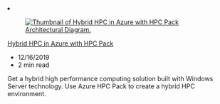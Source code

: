 <!-- This file is automatically generated by build/architectures/build_index.py. Any updates will be lost. -->

<!-- markdownlint-disable MD033 -->

<li class="grid-item item-column" data-categories="Compute Hybrid Management and Governance ">
<article class="card">
    <div class="card-header has-margin-bottom-none" aria-hidden="true">
        <figure class="image diagram has-height-175 has-overflow-hidden level">
            <a href="/azure/architecture/solution-ideas/articles/hybrid-hpc-in-azure-with-hpc-pack"><img src="/azure/architecture/browse/thumbs/hybrid-hpc-in-azure-with-hpc-pack.png" class="diagram" alt="Thumbnail of Hybrid HPC in Azure with HPC Pack Architectural Diagram." data-linktype="relative-path"></a>
        </figure>
    </div>
    <div class="card-content">
        <a class="card-content-title has-margin-top-none" href="/azure/architecture/solution-ideas/articles/hybrid-hpc-in-azure-with-hpc-pack">
            <p>Hybrid HPC in Azure with HPC Pack</p>
        </a>
        <ul class="card-content-metadata">
            <li>12/16/2019</li>
            <li>2 min read</li>
        </ul>
        <p class="card-content-description">Get a hybrid high performance computing solution built with Windows Server technology. Use Azure HPC Pack to create a hybrid HPC environment.</p>
        <div class="bottom-to-top-fade is-hidden-mobile"></div>
    </div>
</article>
</li>

